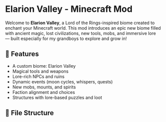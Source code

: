 # Elarion Valley - Minecraft Mod

Welcome to **Elarion Valley**, a Lord of the Rings-inspired biome created to enchant your Minecraft world. This mod introduces an epic new biome filled with ancient magic, lost civilizations, new tools, mobs, and immersive lore — built especially for my grandboys to explore and grow in!

## 🔧 Features

- A custom biome: Elarion Valley
- Magical tools and weapons
- Lore-rich NPCs and ruins
- Dynamic events (moon cycles, whispers, quests)
- New mobs, mounts, and spirits
- Faction alignment and choices
- Structures with lore-based puzzles and loot

## 📁 File Structure


